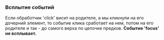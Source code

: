 ### Всплытие событий 

Если обработчик 'click' висит на родителе, а мы кликнули на его дочерний элемент, то событие клика сработает на нем, потом на его родителе и так - до самого верха по цепочке предков. **Событие 'focus' не всплывает.**